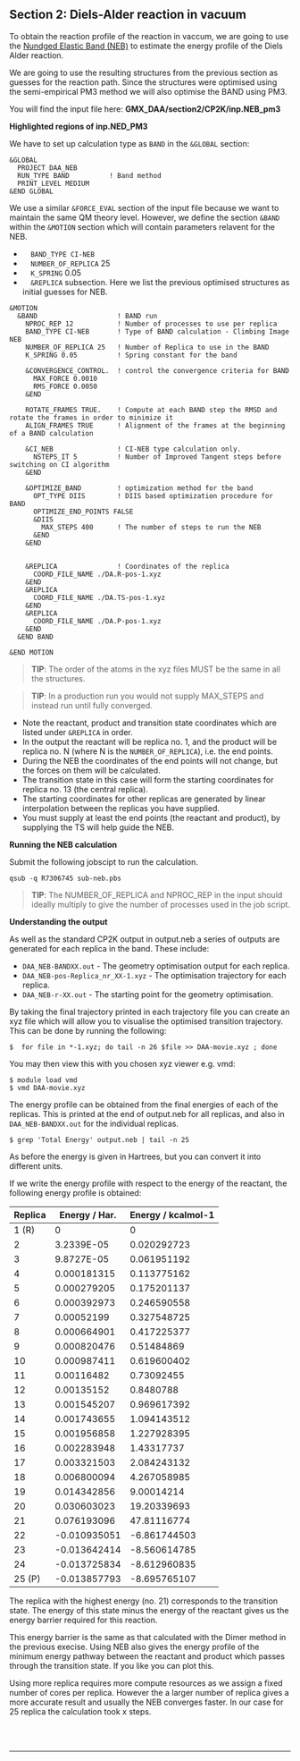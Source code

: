 ## Section 2: Diels-Alder reaction in vacuum

To obtain the reaction profile of the reaction in vaccum, we are going to use the [Nundged Elastic Band (NEB)](https://theory.cm.utexas.edu/henkelman/pubs/jonsson98_385.pdf) to estimate the energy profile of the Diels Alder reaction. 

We are going to use the resulting structures from the previous section as guesses for the reaction path. Since the structures were optimised using the semi-empirical PM3 method we will also optimise the BAND using PM3. 

You will find the input file here: **GMX_DAA/section2/CP2K/inp.NEB_pm3**

**Highlighted regions of inp.NED_PM3**

We have to set up calculation type as `BAND` in the `&GLOBAL` section:

```
&GLOBAL
  PROJECT DAA_NEB
  RUN_TYPE BAND          ! Band method
  PRINT_LEVEL MEDIUM
&END GLOBAL
```

We use a similar `&FORCE_EVAL` section of the input file because we want to maintain the same QM theory level.
However, we define the section `&BAND` within the `&MOTION` section which will contain parameters relavent for the NEB. 

- `  BAND_TYPE CI-NEB`
- `  NUMBER_OF_REPLICA` 25
- `  K_SPRING` 0.05
- `  &REPLICA` subsection. Here we list the previous optimised structures as initial guesses for NEB.


```
&MOTION
  &BAND                    ! BAND run
    NPROC_REP 12           ! Number of processes to use per replica
    BAND_TYPE CI-NEB       ! Type of BAND calculation - Climbing Image NEB
    NUMBER_OF_REPLICA 25   ! Number of Replica to use in the BAND
    K_SPRING 0.05          ! Spring constant for the band
    
    &CONVERGENCE_CONTROL.  ! control the convergence criteria for BAND
      MAX_FORCE 0.0010
      RMS_FORCE 0.0050
    &END
    
    ROTATE_FRAMES TRUE.    ! Compute at each BAND step the RMSD and rotate the frames in order to minimize it
    ALIGN_FRAMES TRUE      ! Alignment of the frames at the beginning of a BAND calculation
    
    &CI_NEB                ! CI-NEB type calculation only.
      NSTEPS_IT 5          ! Number of Improved Tangent steps before switching on CI algorithm
    &END
    
    &OPTIMIZE_BAND         ! optimization method for the band 
      OPT_TYPE DIIS        ! DIIS based optimization procedure for BAND
      OPTIMIZE_END_POINTS FALSE
      &DIIS
        MAX_STEPS 400      ! The number of steps to run the NEB
      &END
    &END


    &REPLICA               ! Coordinates of the replica
      COORD_FILE_NAME ./DA.R-pos-1.xyz
    &END
    &REPLICA
      COORD_FILE_NAME ./DA.TS-pos-1.xyz
    &END
    &REPLICA
      COORD_FILE_NAME ./DA.P-pos-1.xyz
    &END
  &END BAND

&END MOTION
```

> **TIP**: The order of the atoms in the xyz files MUST be the same in all the structures. 

> **TIP**: In a production run you would not supply MAX_STEPS and instead run until fully converged.

- Note the reactant, product and transition state coordinates which are listed under `&REPLICA` in order. 
- In the output the reactant will be replica no. 1, and the product will be replica no. N (where N is the `NUMBER_OF_REPLICA`), i.e. the end points. 
- During the NEB the coordinates of the end points will not change, but the forces on them will be calculated.
- The transition state in this case will form the starting coordinates for replica no. 13 (the central replica).
- The starting coordinates for other replicas are generated by linear interpolation between the replicas you have supplied.
- You must supply at least the end points (the reactant and product), by supplying the TS will help guide the NEB.

**Running the NEB calculation**

Submit the following jobscipt to run the calculation.

```
qsub -q R7306745 sub-neb.pbs
```

> **TIP**: The NUMBER_OF_REPLICA and NPROC_REP in the input should ideally multiply to give the number of processes used in the job script.


**Understanding the output**


As well as the standard CP2K output in output.neb a series of outputs are generated for each replica in the band. These include:

- ``DAA_NEB-BANDXX.out`` - The geometry optimisation output for each replica.
- ``DAA_NEB-pos-Replica_nr_XX-1.xyz`` - The optimisation trajectory for each replica.
- ``DAA_NEB-r-XX.out`` - The starting point for the geometry optimisation.

By taking the final trajectory printed in each trajectory 
file  you can create an xyz file which will allow you to visualise the optimised transition trajectory.
This can be done by running the following:

```
$  for file in *-1.xyz; do tail -n 26 $file >> DAA-movie.xyz ; done
```
You may then view this with you chosen xyz viewer e.g. vmd:

```
$ module load vmd
$ vmd DAA-movie.xyz
```
The energy profile can be obtained from the final energies of each of the replicas.
This is printed at the end of output.neb for all replicas, and also in ``DAA_NEB-BANDXX.out`` for the individual replicas.

```
$ grep 'Total Energy' output.neb | tail -n 25
```

As before the energy is given in Hartrees, but you can convert it into different units.

If we write the energy profile with respect to the energy of the reactant, the following energy profile is obtained:



Replica  |  Energy / Har. | Energy / kcalmol-1
------------ | ------------- | ----------
1 (R)	|	0	|	0
2	|	3.2339E-05	|	0.020292723
3	|	9.8727E-05	|	0.061951192
4	|	0.000181315	|	0.113775162
5	|	0.000279205	|	0.175201137
6	|	0.000392973	|	0.246590558
7	|	0.00052199	|	0.327548725
8	|	0.000664901	|	0.417225377
9	|	0.000820476	|	0.51484869
10	|	0.000987411	|	0.619600402
11	|	0.00116482	|	0.73092455
12	|	0.00135152	|	0.8480788
13	|	0.001545207	|	0.969617392
14	|	0.001743655	|	1.094143512
15	|	0.001956858	|	1.227928395
16	|	0.002283948	|	1.43317737
17	|	0.003321503	|	2.084243132
18	|	0.006800094	|	4.267058985
19	|	0.014342856	|	9.00014214
20	|	0.030603023	|	19.20339693
21	|	0.076193096	|	47.81116774
22	|	-0.010935051	|	-6.861744503
23	|	-0.013642414	|	-8.560614785
24	|	-0.013725834	|	-8.612960835
25 (P)	|	-0.013857793	|	-8.695765107


The replica with the highest energy (no. 21) corresponds to the transition state.
The energy of this state minus the energy of the reactant gives us the energy barrier
required for this reaction.

This energy barrier is the same as that calculated with the Dimer method in the previous execise.
Using NEB also gives the energy profile of the minimum energy pathway between the
reactant and product which passes through the transition state. If you like you
can plot this.

Using more replica requires more compute resources as we assign a fixed number of cores per replica.
However the a larger number of replica gives a more accurate result and usually the NEB
converges faster. In our case for 25 replica the calculation took x steps.




<br/><br/>

---